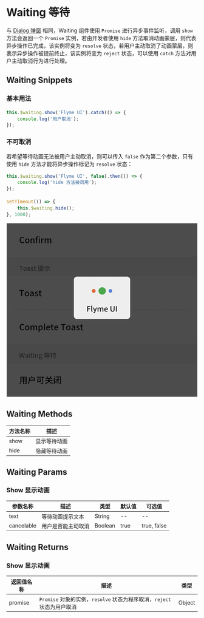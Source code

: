 # Waiting 等待

与 [Dialog 弹窗](dialog.md) 相同，Waiting 组件使用 `Promise` 进行异步事件监听，调用 `show` 方法会返回一个 `Promise` 实例，若由开发者使用 `hide` 方法取消动画蒙层，则代表异步操作已完成，该实例将变为 `resolve` 状态，若用户主动取消了动画蒙层，则表示异步操作被提前终止，该实例将变为 `reject` 状态，可以使用 `catch` 方法对用户主动取消行为进行处理。

## Waiting Snippets

### 基本用法

```javascript
this.$waiting.show('Flyme UI').catch(() => {
    console.log('用户取消');
});
```

### 不可取消

若希望等待动画无法被用户主动取消，则可以传入 `false` 作为第二个参数，只有使用 `hide` 方法才能将异步操作标记为 `resolve` 状态：

```javascript
this.$waiting.show('Flyme UI', false).then(() => {
    console.log('hide 方法被调用');
});

setTimeout(() => {
    this.$waiting.hide();
}, 1000);
```

![](/doc/img/waiting.png)

## Waiting Methods

| 方法名称 | 描述 |
| ----- | ----- |
| show | 显示等待动画 |
| hide | 隐藏等待动画 |

## Waiting Params

### Show 显示动画

| 参数名称 | 描述 | 类型 | 默认值 | 可选值 |
| ----- | ----- | ----- | ----- | ----- |
| text | 等待动画提示文本 | String | -- | -- |
| cancelable | 用户是否能主动取消 | Boolean | true | true, false |

## Waiting Returns

### Show 显示动画

| 返回值名称 | 描述 | 类型 |
| ----- | ----- | ----- |
| promise | `Promise` 对象的实例，`resolve` 状态为程序取消，`reject` 状态为用户取消 | Object |